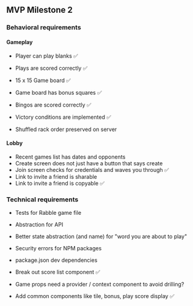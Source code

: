 ## MVP Milestone 2

### Behavioral requirements

#### Gameplay

- Player can play blanks ✅
- Plays are scored correctly ✅

- 15 x 15 Game board ✅
- Game board has bonus squares ✅

- Bingos are scored correctly ✅
- Victory conditions are implemented ✅

- Shuffled rack order preserved on server

#### Lobby

- Recent games list has dates and opponents
- Create screen does not just have a button that says create
- Join screen checks for credentials and waves you through ✅
- Link to invite a friend is sharable
- Link to invite a friend is copyable ✅

### Technical requirements

- Tests for Rabble game file
- Abstraction for API

- Better state abstraction (and name) for "word you are about to play"

- Security errors for NPM packages
- package.json dev dependencies

- Break out score list component ✅
- Game props need a provider / context component to avoid drilling?
- Add common components like tile, bonus, play score display ✅
